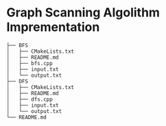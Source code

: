 # Graph Scanning Algolithm Imprementation

```
├── BFS
│   ├── CMakeLists.txt
│   ├── README.md
│   ├── bfs.cpp
│   ├── input.txt
│   └── output.txt
├── DFS
│   ├── CMakeLists.txt
│   ├── README.md
│   ├── dfs.cpp
│   ├── input.txt
│   └── output.txt
└── README.md
```
